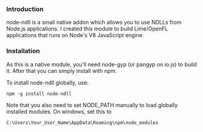 ### Introduction
node-ndll is a small native addon which allows you to use NDLLs from Node.js applications.
I created this module to build Lime/OpenFL applications that runs on Node's V8 JavaScript engine.

### Installation
As this is a native module, you'll need node-gyp (or pangyp on io.js) to build it. After that you can simply install with npm.

To install node-ndll globally, use:

    npm -g install node-ndll

Note that you also need to set NODE_PATH manually to load globally installed modules.
On windows, set this to

    C:\Users\Your_User_Name\AppData\Roaming\npm\node_modules
